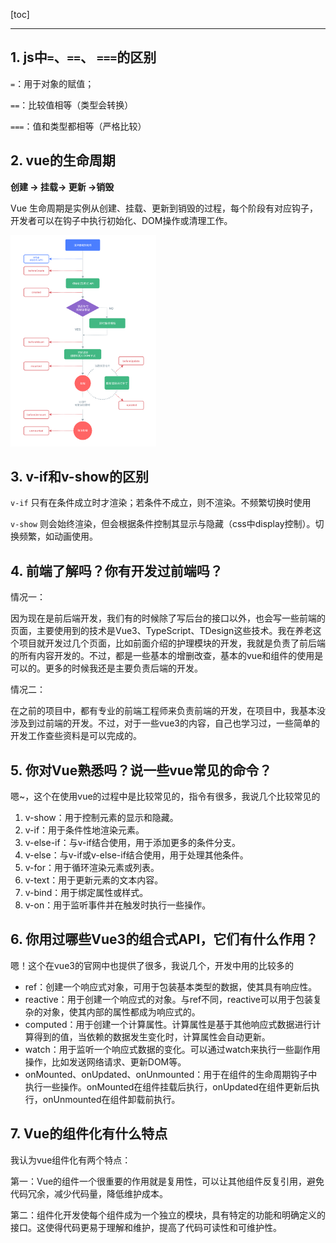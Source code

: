 [toc]

---

## 1. js中`=`、`==`、 `===`的区别

`=`：用于对象的赋值；

`==`：比较值相等（类型会转换）

`===`：值和类型都相等（严格比较）



## 2. vue的生命周期

**创建 -> 挂载-> 更新 ->销毁**

Vue 生命周期是实例从创建、挂载、更新到销毁的过程，每个阶段有对应钩子，开发者可以在钩子中执行初始化、DOM操作或清理工作。

<img src="./assets/image-20251011174553319.png" alt="image-20251011174553319" style="zoom: 33%;" />

## 3. v-if和v-show的区别

`v-if` 只有在条件成立时才渲染；若条件不成立，则不渲染。不频繁切换时使用

`v-show` 则会始终渲染，但会根据条件控制其显示与隐藏（css中display控制）。切换频繁，如动画使用。



## 4. 前端了解吗？你有开发过前端吗？

情况一：

因为现在是前后端开发，我们有的时候除了写后台的接口以外，也会写一些前端的页面，主要使用到的技术是Vue3、TypeScript、TDesign这些技术。我在养老这个项目就开发过几个页面，比如前面介绍的护理模块的开发，我就是负责了前后端的所有内容开发的。不过，都是一些基本的增删改查，基本的vue和组件的使用是可以的。更多的时候我还是主要负责后端的开发。

情况二：

在之前的项目中，都有专业的前端工程师来负责前端的开发，在项目中，我基本没涉及到过前端的开发。不过，对于一些vue3的内容，自己也学习过，一些简单的开发工作查些资料是可以完成的。



## 5. 你对Vue熟悉吗？说一些vue常见的命令？

嗯~，这个在使用vue的过程中是比较常见的，指令有很多，我说几个比较常见的

1. v-show：用于控制元素的显示和隐藏。
2. v-if：用于条件性地渲染元素。
3. v-else-if：与v-if结合使用，用于添加更多的条件分支。
4. v-else：与v-if或v-else-if结合使用，用于处理其他条件。
5. v-for：用于循环渲染元素或列表。
6. v-text：用于更新元素的文本内容。
7. v-bind：用于绑定属性或样式。
8. v-on：用于监听事件并在触发时执行一些操作。



## 6. 你用过哪些Vue3的组合式API，它们有什么作用？

嗯！这个在vue3的官网中也提供了很多，我说几个，开发中用的比较多的

- ref：创建一个响应式对象，可用于包装基本类型的数据，使其具有响应性。
- reactive：用于创建一个响应式的对象。与ref不同，reactive可以用于包装复杂的对象，使其内部的属性都成为响应式的。
- computed：用于创建一个计算属性。计算属性是基于其他响应式数据进行计算得到的值，当依赖的数据发生变化时，计算属性会自动更新。
- watch：用于监听一个响应式数据的变化。可以通过watch来执行一些副作用操作，比如发送网络请求、更新DOM等。
- onMounted、onUpdated、onUnmounted：用于在组件的生命周期钩子中执行一些操作。onMounted在组件挂载后执行，onUpdated在组件更新后执行，onUnmounted在组件卸载前执行。



## 7. Vue的组件化有什么特点

我认为vue组件化有两个特点：

第一：Vue的组件一个很重要的作用就是复用性，可以让其他组件反复引用，避免代码冗余，减少代码量，降低维护成本。

第二：组件化开发使每个组件成为一个独立的模块，具有特定的功能和明确定义的接口。这使得代码更易于理解和维护，提高了代码可读性和可维护性。
